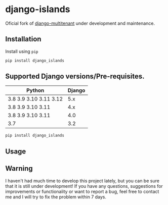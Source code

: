 # django-islands

Oficial fork of [django-multitenant](https://github.com/citusdata/django-multitenant/) under development and maintenance.

## Installation

Install using `pip`

```bash
pip install django_islands

```

## Supported Django versions/Pre-requisites.

| Python                 | Django        |
| -----------------------| --------------|
| 3.8 3.9 3.10 3.11 3.12 | 5.x           |
| 3.8 3.9 3.10 3.11      | 4.x           |
| 3.8 3.9 3.10 3.11      | 4.0           |
| 3.7                    | 3.2           |


```bash
pip install django_islands

```


## Usage

## Warning

I haven't had much time to develop this project lately, but you can be sure that it is still under development! If you have any questions, suggestions for improvements or functionality or want to report a bug, feel free to contact me and I will try to fix the problem within 7 days.
